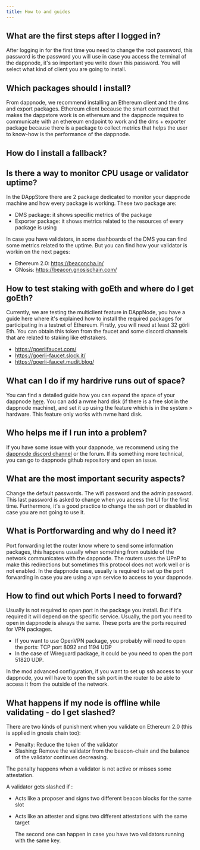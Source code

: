 ```yaml
---
title: How to and guides
---
```


## What are the first steps after I logged in?

After logging in for the first time you need to change the root password, this password is the password you will use in case you access the terminal of the dappnode, it's so important you write down this password. You will select what kind of client you are going to install.

## Which packages should I install?

From dappnode, we recommend installing an Ethereum client and the dms and export packages.
Ethereum client because the smart contract that makes the dappstore work is on ethereum and the dappnode requires to communicate with an ethereum endpoint to work and the dms + exporter package because there is a package to collect metrics that helps the user to know-how is the performance of the dappnode.

## How do I install a fallback?

## Is there a way to monitor CPU usage or validator uptime?

In the DAppStore there are 2 package dedicated to monitor your dappnode machine and how every package is working. These two package are:

- DMS package: it shows specific metrics of the package
- Exporter package: it shows metrics related to the resources of every package is using

In case you have validators, in some dashboards of the DMS you can find some metrics related to the uptime. But you can find how your validator is workin on the next pages:

- Ethereum 2.0: https://beaconcha.in/
- GNosis: https://beacon.gnosischain.com/

## How to test staking with goEth and where do I get goEth?

Currently, we are testing the multiclient feature in DAppNode, you have a guide here where it's explained how to install the required packages for participating in a testnet of Ethereum.
Firstly, you will need at least 32 görli Eth. You can obtain this token from the faucet and some discord channels that are related to staking like ethstakers.

- https://goerlifaucet.com/
- https://goerli-faucet.slock.it/
- https://goerli-faucet.mudit.blog/

## What can I do if my hardrive runs out of space?

You can find a detailed guide how you can expand the space of your dappnode [here](https://forum.dappnode.io/t/how-to-expand-your-dappnode-filesystem-space/1296).
You can add a nvme hard disk (if there is a free slot in the dappnode machine), and set it up using the feature which is in the system > hardware. This feature only works with nvme hard disk.

## Who helps me if I run into a problem?

If you have some issue with your dappnode, we recommend using the [dappnode discord channel](https://discord.com/invite/c28an8dA5k) or the forum. If its something more technical, you can go to dappnode github repository and open an issue.

## What are the most important security aspects?

Change the default passwords. The wifi password and the admin password. This last password is asked to change when you access the UI for the first time.
Furthermore, it's a good practice to change the ssh port or disabled in case you are not going to use it.

## What is Portforwarding and why do I need it?

Port forwarding let the router know where to send some information packages, this happens usually when something from outside of the network communicates with the dappnode.
The routers uses the UPnP to make this redirections but sometimes this protocol does not work well or is not enabled.
In the dappnode case, usually is required to set up the port forwarding in case you are using a vpn service to access to your dappnode.

## How to find out which Ports I need to forward?

Usually is not required to open port in the package you install. But if it's required it will depend on the specific service. Usually, the port you need to open in dappnode is always the same. These ports are the ports required for VPN packages.

- If you want to use OpenVPN package, you probably will need to open the ports: TCP port 8092 and 1194 UDP
- In the case of Wireguard package, it could be you need to open the port 51820 UDP.

In the mod advanced configuration, if you want to set up ssh access to your dappnode, you will have to open the ssh port in the router to be able to access it from the outside of the network.

## What happens if my node is offline while validating - do I get slashed?

There are two kinds of punishment when you validate on Ethereum 2.0 (this is applied in gnosis chain too):

- Penalty: Reduce the token of the validator
- Slashing: Remove the validator from the beacon-chain and the balance of the validator continues decreasing.

The penalty happens when a validator is not active or misses some attestation.

A validator gets slashed if :

- Acts like a proposer and signs two different beacon blocks for the same slot
- Acts like an attester and signs two different attestations with the same target

  The second one can happen in case you have two validators running with the same key.
